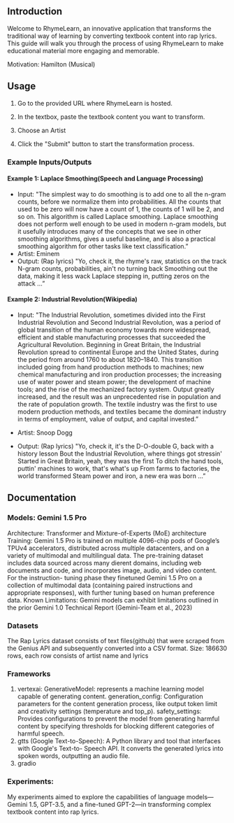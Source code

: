 ## Introduction

Welcome to RhymeLearn, an innovative application that transforms the traditional way of
learning by converting textbook content into rap lyrics. This guide will walk you through the
process of using RhymeLearn to make educational material more engaging and memorable.

Motivation: Hamilton (Musical)

## Usage

1. Go to the provided URL where RhymeLearn is hosted.

2. In the textbox, paste the textbook content you want to transform.

3. Choose an Artist

4. Click the "Submit" button to start the transformation process.

### Example Inputs/Outputs

#### Example 1: Laplace Smoothing(Speech and Language Processing)
- Input: "The simplest way to do smoothing is to add one to all the n-gram counts, before we normalize them into
probabilities. All the counts that used to be zero will now have a count of 1, the counts of 1 will be 2, and so on.
This algorithm is called Laplace smoothing. Laplace smoothing does not perform well enough to be used in modern
n-gram models, but it usefully introduces many of the concepts that we see in other smoothing algorithms, gives a
useful baseline, and is also a practical smoothing algorithm for other tasks like text classification.”
- Artist: Eminem
- Output: (Rap lyrics)
"Yo, check it, the rhyme's raw, statistics on the track
N-gram counts, probabilities, ain't no turning back
Smoothing out the data, making it less wack
Laplace stepping in, putting zeros on the attack
…”
#### Example 2: Industrial Revolution(Wikipedia)
- Input: "The Industrial Revolution, sometimes divided into the First Industrial Revolution and Second Industrial
Revolution, was a period of global transition of the human economy towards more widespread, efficient and stable
manufacturing processes that succeeded the Agricultural Revolution. Beginning in Great Britain, the Industrial
Revolution spread to continental Europe and the United States, during the period from around 1760 to about
1820–1840. This transition included going from hand production methods to machines; new chemical
manufacturing and iron production processes; the increasing use of water power and steam power; the development
of machine tools; and the rise of the mechanized factory system. Output greatly increased, and the result was an
unprecedented rise in population and the rate of population growth. The textile industry was the first to use modern
production methods, and textiles became the dominant industry in terms of employment, value of output, and
capital invested.”
- Artist: Snoop Dogg

- Output: (Rap lyrics)
"Yo, check it, it's the D-O-double G, back with a history lesson
Bout the Industrial Revolution, where things got stressin'
Started in Great Britain, yeah, they was the first
To ditch the hand tools, puttin' machines to work, that's what's up
From farms to factories, the world transformed
Steam power and iron, a new era was born
…”

## Documentation
### Models: Gemini 1.5 Pro
Architecture: Transformer and Mixture-of-Experts (MoE) architecture
Training: Gemini 1.5 Pro is trained on multiple 4096-chip pods of Google’s TPUv4 accelerators,
distributed across multiple datacenters, and on a variety of multimodal and multilingual data.
The pre-training dataset includes data sourced across many dierent domains, including web
documents and code, and incorporates image, audio, and video content. For the instruction-
tuning phase they finetuned Gemini 1.5 Pro on a collection of multimodal data (containing
paired instructions and appropriate responses), with further tuning based on human preference
data.
Known Limitations: Gemini models can exhibit limitations outlined in the prior Gemini 1.0
Technical Report (Gemini-Team et al., 2023)
### Datasets
The Rap Lyrics dataset consists of text files(github) that were scraped from the Genius API and
subsequently converted into a CSV format.
Size: 186630 rows, each row consists of artist name and lyrics
### Frameworks
1. vertexai:
GenerativeModel: represents a machine learning model capable of generating content.
generation_config: Configuration parameters for the content generation process, like output
token limit and creativity settings (temperature and top_p).
safety_settings: Provides configurations to prevent the model from generating harmful content by
specifying thresholds for blocking different categories of harmful speech.
2. gtts (Google Text-to-Speech): A Python library and tool that interfaces with Google's Text-to-
Speech API. It converts the generated lyrics into spoken words, outputting an audio file.
3. gradio

### Experiments:
My experiments aimed to explore the capabilities of language models—Gemini 1.5, GPT-3.5,
and a fine-tuned GPT-2—in transforming complex textbook content into rap lyrics. 

